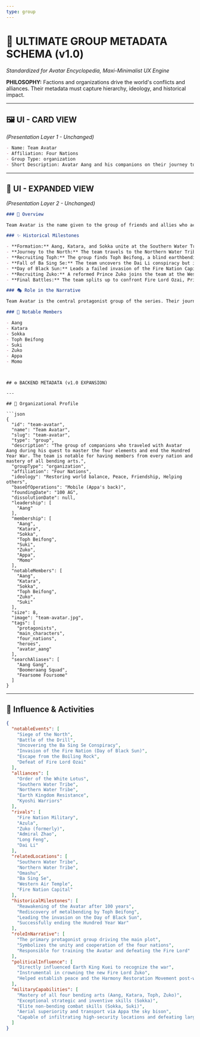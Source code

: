 ```yaml
---
type: group
---
```


# 🏰 ULTIMATE GROUP METADATA SCHEMA (v1.0)

*Standardized for Avatar Encyclopedia, Maxi-Minimalist UX Engine*

**PHILOSOPHY:** Factions and organizations drive the world's conflicts and alliances. Their metadata must capture hierarchy, ideology, and historical impact.

---

## 🖼️ UI - CARD VIEW
*(Presentation Layer 1 - Unchanged)*

```md
- Name: Team Avatar
- Affiliation: Four Nations
- Group Type: organization
- Short Description: Avatar Aang and his companions on their journey to master the four elements, end the Hundred Year War, and restore balance to the world.
```

---

## 📖 UI - EXPANDED VIEW
*(Presentation Layer 2 - Unchanged)*

```md
### 📖 Overview

Team Avatar is the name given to the group of friends and allies who accompanied Avatar Aang on his quest to defeat Fire Lord Ozai. Originating with Aang, Katara, and Sokka in the Southern Water Tribe, the group grew to include members from every nation, including the earthbender Toph Beifong, the Kyoshi Warrior Suki, and former Fire Nation Prince Zuko. Together, they traveled the world, sought out bending masters, aided those in need, and formed the core resistance against the Fire Nation's conquest.

### ✨ Historical Milestones

- **Formation:** Aang, Katara, and Sokka unite at the Southern Water Tribe.
- **Journey to the North:** The team travels to the Northern Water Tribe, where Aang and Katara master waterbending and defend the city from Admiral Zhao's siege.
- **Recruiting Toph:** The group finds Toph Beifong, a blind earthbending prodigy, who becomes Aang's earthbending master.
- **Fall of Ba Sing Se:** The team uncovers the Dai Li conspiracy but is ultimately defeated by Azula, resulting in Aang's temporary death.
- **Day of Black Sun:** Leads a failed invasion of the Fire Nation Capital.
- **Recruiting Zuko:** A reformed Prince Zuko joins the team at the Western Air Temple to teach Aang firebending.
- **Final Battles:** The team splits up to confront Fire Lord Ozai, Princess Azula, and the Fire Nation airship fleet, successfully ending the Hundred Year War.

### 🎭 Role in the Narrative

Team Avatar is the central protagonist group of the series. Their journey to help Aang master the elements and fulfill his destiny drives the entire plot. Their internal dynamics, friendships, and growth are the emotional core of the story, representing the unity of the four nations and the hope for a balanced world.

### 🌟 Notable Members

- Aang
- Katara
- Sokka
- Toph Beifong
- Suki
- Zuko
- Appa
- Momo
```

```


## ⚙️ BACKEND METADATA (v1.0 EXPANSION)

---

## 🧮 Organizational Profile

```json
{
  "id": "team-avatar",
  "name": "Team Avatar",
  "slug": "team-avatar",
  "type": "group",
  "description": "The group of companions who traveled with Avatar Aang during his quest to master the four elements and end the Hundred Year War. The team is notable for having members from every nation and mastery of all bending arts.",
  "groupType": "organization",
  "affiliation": "Four Nations",
  "ideology": "Restoring world balance, Peace, Friendship, Helping others",
  "baseOfOperations": "Mobile (Appa's back)",
  "foundingDate": "100 AG",
  "dissolutionDate": null,
  "leadership": [
    "Aang"
  ],
  "membership": [
    "Aang",
    "Katara",
    "Sokka",
    "Toph Beifong",
    "Suki",
    "Zuko",
    "Appa",
    "Momo"
  ],
  "notableMembers": [
    "Aang",
    "Katara",
    "Sokka",
    "Toph Beifong",
    "Zuko",
    "Suki"
  ],
  "size": 8,
  "image": "team-avatar.jpg",
  "tags": [
    "protagonists",
    "main_characters",
    "four_nations",
    "heroes",
    "avatar_aang"
  ],
  "searchAliases": [
    "Aang Gang",
    "Boomeraang Squad",
    "Fearsome Foursome"
  ]
}
```

---

## 📜 Influence & Activities

```json
{
  "notableEvents": [
    "Siege of the North",
    "Battle of the Drill",
    "Uncovering the Ba Sing Se Conspiracy",
    "Invasion of the Fire Nation (Day of Black Sun)",
    "Escape from the Boiling Rock",
    "Defeat of Fire Lord Ozai"
  ],
  "alliances": [
    "Order of the White Lotus",
    "Southern Water Tribe",
    "Northern Water Tribe",
    "Earth Kingdom Resistance",
    "Kyoshi Warriors"
  ],
  "rivals": [
    "Fire Nation Military",
    "Azula",
    "Zuko (formerly)",
    "Admiral Zhao",
    "Long Feng",
    "Dai Li"
  ],
  "relatedLocations": [
    "Southern Water Tribe",
    "Northern Water Tribe",
    "Omashu",
    "Ba Sing Se",
    "Western Air Temple",
    "Fire Nation Capital"
  ],
  "historicalMilestones": [
    "Reawakening of the Avatar after 100 years",
    "Rediscovery of metalbending by Toph Beifong",
    "Leading the invasion on the Day of Black Sun",
    "Successfully ending the Hundred Year War"
  ],
  "roleInNarrative": [
    "The primary protagonist group driving the main plot",
    "Symbolizes the unity and cooperation of the four nations",
    "Responsible for training the Avatar and defeating the Fire Lord"
  ],
  "politicalInfluence": [
    "Directly influenced Earth King Kuei to recognize the war",
    "Instrumental in crowning the new Fire Lord Zuko",
    "Helped establish peace and the Harmony Restoration Movement post-war"
  ],
  "militaryCapabilities": [
    "Mastery of all four bending arts (Aang, Katara, Toph, Zuko)",
    "Exceptional strategic and inventive skills (Sokka)",
    "Elite non-bending combat skills (Sokka, Suki)",
    "Aerial superiority and transport via Appa the sky bison",
    "Capable of infiltrating high-security locations and defeating large forces"
  ]
}
``` 